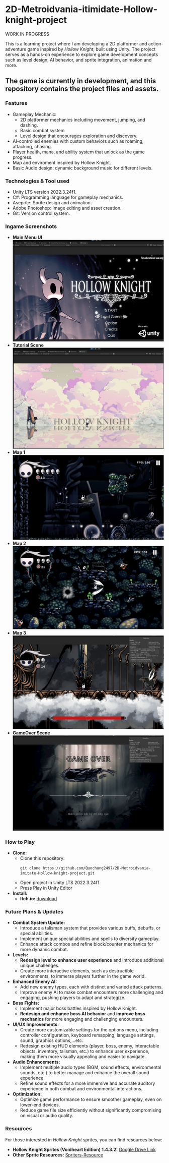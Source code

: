 # 2D-Metroidvania-itimidate-Hollow-knight-project
WORK IN PROGRESS

This is a learning project where I am developing a 2D platformer and action-adventure game inspired by *Hollow Knight*, built using Unity. The project serves as a hands-on experience to explore game development concepts such as level design, AI behavior, and sprite integration, animation and more.

The game is currently in development, and this repository contains the project files and assets.
-------------
### Features
- Gameplay Mechanic:
  - 2D platformer mechanics including movement, jumping, and dashing.
  - Basic combat system
  - Level design that encourages exploration and discovery.
- AI-controlled enemies with custom behaviors such as roaming, attacking, chasing.
- Player health, mana, and ability system that unlock as the game progress.
- Map and enviroment inspired by Hollow Knight.
- Basic Audio design: dynamic background music for different levels.

### Technologies & Tool used
- Unity LTS version 2022.3.24f1.
- C#: Programming language for gameplay mechanics.
- Aseprite: Sprite design and animation.
- Adobe Photoshop: Image editing and asset creation.
- Git: Version control system.

### Ingame Screenshots
- **Main Menu UI**
![MainMenu Screenshot](./Assets/Others/Images/MainMenu.png)
- **Tutorial Scene**
![MainMenu Screenshot](./Assets/Others/Images/TutorialScene.png)
- **Map 1**
![MainMenu Screenshot](./Assets/Others/Images/Map1.png)
- **Map 2**
![MainMenu Screenshot](./Assets/Others/Images/Map2.png)
- **Map 3**
![MainMenu Screenshot](./Assets/Others/Images/Map3.png)
- **GameOver Scene**
![MainMenu Screenshot](./Assets/Others/Images/GameOverScene4.png)

### How to Play
- **Clone:**
  - Clone this repository:
    ```
    git clone https://github.com/Quochung2497/2D-Metroidvania-imitate-Hollow-knight-project.git
    ```
  - Open project in Unity LTS 2022.3.24f1.
  - Press Play in Unity Editor
- **Install:**
  - **Itch.io:** [download](https://quochung020497.itch.io/)

### Future Plans & Updates
- **Combat System Update:**
  - Introduce a talisman system that provides various buffs, debuffs, or special abilities.
  - Implement unique special abilities and spells to diversify gameplay.
  - Enhance attack combos and refine block/counter mechanics for more dynamic combat.
- **Levels:**
  -  **Redesign level to enhance user experience** and introduce additional unique challenges.
  -  Create more interactive elements, such as destructible environments, to immerse players further in the game world.
- **Enhanced Enemy AI:**
  - Add new enemy types, each with distinct and varied attack patterns.
  - Improve enemy AI to make combat encounters more challenging and engaging, pushing players to adapt and strategize.
- **Boss Fights:**
  - Implement major boss battles inspired by Hollow Knight.
  - **Redesign and enhance boss AI behavior** and **improve boss mechanics** for more engaging and challenging encounters.
- **UI/UX Improvements:**
  - Create more customizable settings for the options menu, including controller configuration, keyboard remapping, language settings, sound, graphics options,...etc.
  - Redesign existing HUD elements (player, boss, enemy, interactable objects, inventory, talisman, etc.) to enhance user experience, making them more visually appealing and easier to navigate.
- **Audio Enhancements:**
  - Implement multiple audio types (BGM, sound effects, environmental sounds, etc.) to better manage and enhance the overall sound experience.
  - Refine sound effects for a more immersive and accurate auditory experience in both combat and environmental interactions.
- **Optimization:**
  - Optimize game performance to ensure smoother gameplay, even on lower-end devices.
  - Reduce game file size efficiently without significantly compromising on visual or audio quality.

### Resources
For those interested in *Hollow Knight* sprites, you can find resources below:  
- **Hollow Knight Sprites (Voidheart Edition) 1.4.3.2:** [Google Drive Link](https://drive.google.com/drive/folders/1lx02_w9TFTYdR3aggI1gbXcLr69roaNV)  
- **Other Sprite Resources:** [Spriters-Resource](https://www.spriters-resource.com/pc_computer/hollowknight/)

